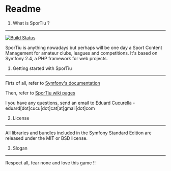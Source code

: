 Readme
======

1) What is SporTiu ?
---------------------------

[![Build Status](https://secure.travis-ci.org/ecucurella/SporTiu.png?branch=master)](http://travis-ci.org/ecucurella/SporTiu)

SporTiu is anything nowadays but perhaps will be one day a Sport Content Management for amateur clubs, leagues and competitions. It's based on Symfony 2.4, a PHP framework for web projects.

1) Getting started with SporTiu
-------------------------------

Firts of all, refer to [Symfony's documentation](http://symfony.com/doc/current/index.html)

Then, refer to [SporTiu wiki pages](https://github.com/ecucurella/SporTiu/wiki)

I you have any questions, send an email to Eduard Cucurella - eduard[dot]cucu[dot]cat[at]gmail[dot]com


2) License
----------

All libraries and bundles included in the Symfony Standard Edition are
released under the MIT or BSD license.

3) Slogan
---------

Respect all, fear none and love this game !!

